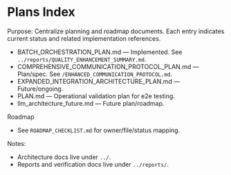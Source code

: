 # Plans Index

Purpose: Centralize planning and roadmap documents. Each entry indicates current status and related implementation references.

- BATCH_ORCHESTRATION_PLAN.md — Implemented. See `../reports/QUALITY_ENHANCEMENT_SUMMARY.md`.
- COMPREHENSIVE_COMMUNICATION_PROTOCOL_PLAN.md — Plan/spec. See `/ENHANCED_COMMUNICATION_PROTOCOL.md`.
- EXPANDED_INTEGRATION_ARCHITECTURE_PLAN.md — Future/ongoing.
- PLAN.md — Operational validation plan for e2e testing.
- llm_architecture_future.md — Future plan/roadmap.

Roadmap
- See `ROADMAP_CHECKLIST.md` for owner/file/status mapping.

Notes:
- Architecture docs live under `../`.
- Reports and verification docs live under `../reports/`.
